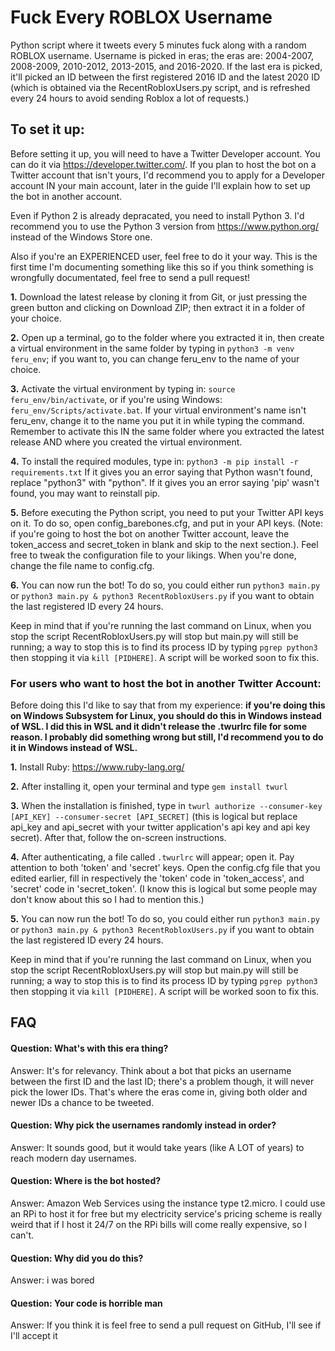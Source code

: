 # Fuck Every ROBLOX Username
Python script where it tweets every 5 minutes fuck along with a random ROBLOX username. 
Username is picked in eras; the eras are: 2004-2007, 2008-2009, 2010-2012, 2013-2015, and 2016-2020.
If the last era is picked, it'll picked an ID between the first registered 2016 ID and the latest 2020 ID (which is obtained via the RecentRobloxUsers.py script, and is refreshed every 24 hours to avoid sending Roblox a lot of requests.)
 
## To set it up:
Before setting it up, you will need to have a Twitter Developer account. You can do it via https://developer.twitter.com/. If you plan to host the bot on a Twitter account that isn't yours, I'd recommend you to apply for a Developer account IN your main account, later in the guide I'll explain how to set up the bot in another account. 

Even if Python 2 is already depracated, you need to install Python 3. I'd recommend you to use the Python 3 version from https://www.python.org/ instead of the Windows Store one.

Also if you're an EXPERIENCED user, feel free to do it your way. This is the first time I'm documenting something like this so if you think something is wrongfully documentated, feel free to send a pull request!

**1.** Download the latest release by cloning it from Git, or just pressing the green button and clicking on Download ZIP; then extract it in a folder of your choice.

**2.** Open up a terminal, go to the folder where you extracted it in, then create a virtual environment in the same folder by typing in `python3 -m venv feru_env`; if you want to, you can change feru_env to the name of your choice.

**3.** Activate the virtual environment by typing in: `source feru_env/bin/activate`, or if you're using Windows: `feru_env/Scripts/activate.bat`. If your virtual environment's name isn't feru_env, change it to the name you put it in while typing the command. Remember to activate this IN the same folder where you extracted the latest release AND where you created the virtual environment.

**4.** To install the required modules, type in: `python3 -m pip install -r requirements.txt`
If it gives you an error saying that Python wasn't found, replace "python3" with "python". If it gives you an error saying 'pip' wasn't found, you may want to reinstall pip.

**5.** Before executing the Python script, you need to put your Twitter API keys on it. To do so, open config_barebones.cfg, and put in your API keys. (Note: if you're going to host the bot on another Twitter account, leave the token_access and secret_token in blank and skip to the next section.). Feel free to tweak the configuration file to your likings. When you're done, change the file name to config.cfg.

**6.** You can now run the bot! To do so, you could either run `python3 main.py` or `python3 main.py & python3 RecentRobloxUsers.py` if you want to obtain the last registered ID every 24 hours. 

Keep in mind that if you're running the last command on Linux, when you stop the script RecentRobloxUsers.py will stop but main.py will still be running; a way to stop this is to find its process ID by typing `pgrep python3` then stopping it via `kill [PIDHERE]`. A script will be worked soon to fix this.

### For users who want to host the bot in another Twitter Account:
Before doing this I'd like to say that from my experience: **if you're doing this on Windows Subsystem for Linux, you should do this in Windows instead of WSL. I did this in WSL and it didn't release the .twurlrc file for some reason. I probably did something wrong but still, I'd recommend you to do it in Windows instead of WSL.**

**1.** Install Ruby: https://www.ruby-lang.org/

**2.** After installing it, open your terminal and type `gem install twurl`

**3.** When the installation is finished, type in `twurl authorize --consumer-key [API_KEY] --consumer-secret [API_SECRET]` (this is logical but replace api_key and api_secret with your twitter application's api key and api key secret). After that, follow the on-screen instructions.

**4.** After authenticating, a file called `.twurlrc` will appear; open it. Pay attention to both 'token' and 'secret' keys. Open the config.cfg file that you edited earlier, fill in respectively the 'token' code in 'token_access', and 'secret' code in 'secret_token'. (I know this is logical but some people may don't know about this so I had to mention this.)

**5.** You can now run the bot! To do so, you could either run `python3 main.py` or `python3 main.py & python3 RecentRobloxUsers.py` if you want to obtain the last registered ID every 24 hours. 

Keep in mind that if you're running the last command on Linux, when you stop the script RecentRobloxUsers.py will stop but main.py will still be running; a way to stop this is to find its process ID by typing `pgrep python3` then stopping it via `kill [PIDHERE]`. A script will be worked soon to fix this.

## FAQ

#### Question: What's with this era thing?
Answer: It's for relevancy. Think about a bot that picks an username between the first ID and the last ID; there's a problem though, it will never pick the lower IDs. That's where the eras come in, giving both older and newer IDs a chance to be tweeted.

#### Question: Why pick the usernames randomly instead in order?
Answer: It sounds good, but it would take years (like A LOT of years) to reach modern day usernames.

#### Question: Where is the bot hosted?
Answer: Amazon Web Services using the instance type t2.micro. I could use an RPi to host it for free but my electricity service's pricing scheme is really weird that if I host it 24/7 on the RPi bills will come really expensive, so I can't.

#### Question: Why did you do this?
Answer: i was bored

#### Question: Your code is horrible man
Answer: If you think it is feel free to send a pull request on GitHub, I'll see if I'll accept it
